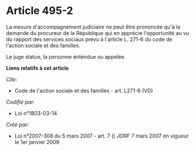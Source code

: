 # Article 495-2

La mesure d'accompagnement judiciaire ne peut être prononcée qu'à la demande du procureur de la République qui en apprécie
l'opportunité au vu du rapport des services sociaux prévu à l'article L. 271-6 du code de l'action sociale et des familles. 

Le juge statue, la personne entendue ou appelée.

**Liens relatifs à cet article**

_Cite_:

  - Code de l'action sociale et des familles - art. L271-6 (VD)

_Codifié par_:

  - Loi n°1803-03-14

_Créé par_:

  - Loi n°2007-308 du 5 mars 2007 - art. 7 () JORF 7 mars 2007 en vigueur le 1er janvier 2009

